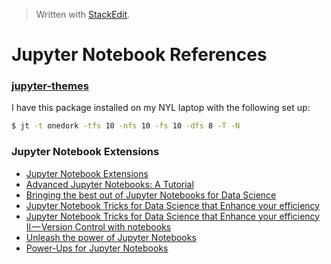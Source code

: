 > Written with [StackEdit](https://stackedit.io/).

# Jupyter Notebook References

### **[jupyter-themes](https://github.com/dunovank/jupyter-themes)**

I have this package installed on my NYL laptop with the following set up:

```bash
$ jt -t onedork -tfs 10 -nfs 10 -fs 10 -dfs 8 -T -N 
```

### Jupyter Notebook Extensions

- [Jupyter Notebook Extensions](https://towardsdatascience.com/jupyter-notebook-extensions-517fa69d2231)
- [Advanced Jupyter Notebooks: A Tutorial](https://towardsdatascience.com/advanced-jupyter-notebooks-a-tutorial-3569d8153057)
- [Bringing the best out of Jupyter Notebooks for Data Science](https://towardsdatascience.com/bringing-the-best-out-of-jupyter-notebooks-for-data-science-f0871519ca29)
- [Jupyter Notebook Tricks for Data Science that Enhance your efficiency](https://codeburst.io/jupyter-notebook-tricks-for-data-science-that-enhance-your-efficiency-95f98d3adee4)
- [Jupyter Notebook Tricks for Data Science that Enhance your efficiency II — Version Control with notebooks](https://codeburst.io/jupyter-notebook-tricks-for-data-science-that-enhance-your-efficiency-ii-version-control-with-c2e7942f7681)
- [Unleash the power of Jupyter Notebooks](https://towardsdatascience.com/unleash-the-power-of-jupyter-notebooks-4ed452a47895)
- [Power-Ups for Jupyter Notebooks](https://towardsdatascience.com/power-ups-for-jupyter-notebooks-ebfa6e5e57a)
<!--stackedit_data:
eyJoaXN0b3J5IjpbMTA4MTMzNTAzMiwyMDIyNDU4MjQ4LC0xOT
Q4MjEwODU3XX0=
-->